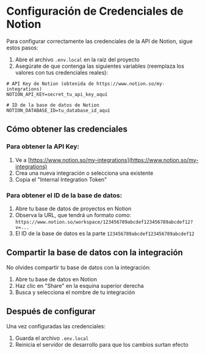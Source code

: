 # Configuración de Credenciales de Notion

Para configurar correctamente las credenciales de la API de Notion, sigue estos pasos:

1. Abre el archivo `.env.local` en la raíz del proyecto
2. Asegúrate de que contenga las siguientes variables (reemplaza los valores con tus credenciales reales):

```
# API Key de Notion (obtenida de https://www.notion.so/my-integrations)
NOTION_API_KEY=secret_tu_api_key_aquí

# ID de la base de datos de Notion
NOTION_DATABASE_ID=tu_database_id_aquí
```

## Cómo obtener las credenciales

### Para obtener la API Key:
1. Ve a [https://www.notion.so/my-integrations](https://www.notion.so/my-integrations)
2. Crea una nueva integración o selecciona una existente
3. Copia el "Internal Integration Token"

### Para obtener el ID de la base de datos:
1. Abre tu base de datos de proyectos en Notion
2. Observa la URL, que tendrá un formato como:
   `https://www.notion.so/workspace/123456789abcdef123456789abcdef12?v=...`
3. El ID de la base de datos es la parte `123456789abcdef123456789abcdef12`

## Compartir la base de datos con la integración
No olvides compartir tu base de datos con la integración:
1. Abre tu base de datos en Notion
2. Haz clic en "Share" en la esquina superior derecha
3. Busca y selecciona el nombre de tu integración

## Después de configurar
Una vez configuradas las credenciales:
1. Guarda el archivo `.env.local`
2. Reinicia el servidor de desarrollo para que los cambios surtan efecto
